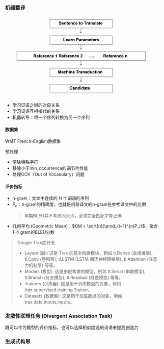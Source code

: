 ### 机器翻译
![alt text](images/transformers_for_nlp_and_cv/image_rename17.png)
- 学习词语之间的对应关系
- 学习词语互相指代的关系
- 机器转导：将一个序列转换为另一个序列

#### 数据集
WMT French-English数据集

预处理
- 清除特殊字符
- 移除小于min_occurrence的词节约性能
- 处理OOV（Out of Vocabulary）问题

#### 评价指标
- n-gram：文本中连续的 N 个词语的序列
- $P_n$：n-gram的精确度，也就是机器译文的n-gram在参考译文中的比例
    > 早期BLEU并不考虑同义词，必须完全匹配才算正确
- 几何平均 (Geometric Mean)：$GM = \sqrt[n]{\prod_{i=1}^{n}P_i}$，聚合1-4 gram的BLEU分数

> Google Trax库开发
> 
> - Layers (层): 这是 Trax 的基本构建模块，例如 tl.Dense (全连接层), tl.Conv (卷积层), tl.LSTM (LSTM 循环神经网络层), tl.Attention (注意力机制层) 等等。
> - Models (模型): 这是由层构建的模型，例如 tl.Serial (串联模型), tl.Branch (分支模型), tl.Residual (残差模型) 等等。
> - Trainers (训练器): 这是用于训练模型的对象，例如 trax.supervised.training.Trainer。
> - Datasets (数据集): 这是用于加载数据的对象，例如 trax.data.inputs.Inputs。

### 发散性联想任务 (Divergent Association Task)

既可以作为模型的评价指标，也可以选择相似度远的词语来提高创造力

### 生成式构思